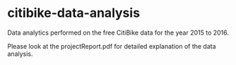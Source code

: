 # citibike-data-analysis
Data analytics performed on the free CitiBike data for the year 2015 to 2016. 

Please look at the projectReport.pdf for detailed explanation of the data analysis. 

